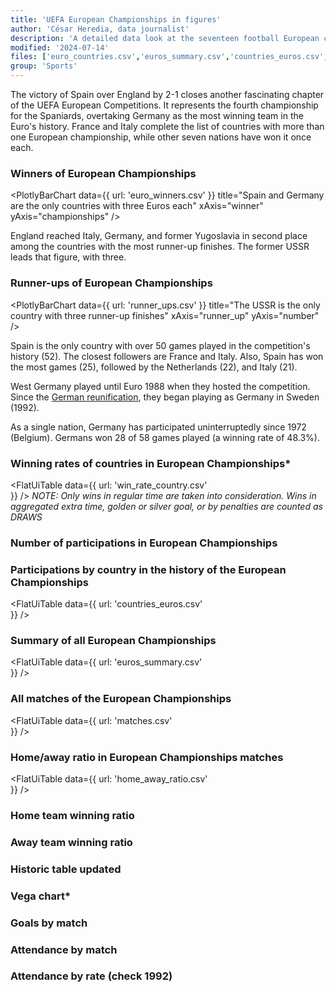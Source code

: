 ```yaml
---
title: 'UEFA European Championships in figures'
author: 'César Heredia, data journalist'
description: 'A detailed data look at the seventeen football European championships held since 1960'
modified: '2024-07-14'
files: ['euro_countries.csv','euros_summary.csv','countries_euros.csv','euro_winners.csv','matches.csv','runner_ups.csv','win_rate_country.csv']
group: 'Sports'
---
```


The victory of Spain over England by 2-1 closes another fascinating chapter of the UEFA European Competitions. It represents the fourth championship for the Spaniards, overtaking Germany as the most winning team in the Euro's history. France and Italy complete the list of countries with more than one European championship, while other seven nations have won it once each.

### Winners of European Championships
<PlotlyBarChart
  data={{
    url: 'euro_winners.csv'
  }}
  title="Spain and Germany are the only countries with three Euros each"
  xAxis="winner"
  yAxis="championships"
/>

England reached Italy, Germany, and former Yugoslavia in second place among the countries with the most runner-up finishes. The former USSR leads that figure, with three.

### Runner-ups of European Championships
<PlotlyBarChart
  data={{
    url: 'runner_ups.csv'
  }}
  title="The USSR is the only country with three runner-up finishes"
  xAxis="runner_up"
  yAxis="number"
/>

Spain is the only country with over 50 games played in the competition's history (52). The closest followers are France and Italy. Also, Spain has won the most games (25), followed by the Netherlands (22), and Italy (21).

West Germany played until Euro 1988 when they hosted the competition. Since the [German reunification](https://www.britannica.com/place/Germany/The-reunification-of-Germany), they began playing as Germany in Sweden (1992).

As a single nation, Germany has participated uninterruptedly since 1972 (Belgium). Germans won 28 of 58 games played (a winning rate of 48.3%).

### Winning rates of countries in European Championships*
<FlatUiTable
  data={{
    url: 'win_rate_country.csv'    
  }}
/>
*NOTE: Only wins in regular time are taken into consideration. Wins in aggregated extra time, golden or silver goal, or by penalties are counted as DRAWS*

### Number of participations in European Championships

### Participations by country in the history of the European Championships
<FlatUiTable
  data={{
    url: 'countries_euros.csv'    
  }}
/>

### Summary of all European Championships
<FlatUiTable
  data={{
    url: 'euros_summary.csv'    
  }}
/>

### All matches of the European Championships
<FlatUiTable
  data={{
    url: 'matches.csv'    
  }}
/>

### Home/away ratio in European Championships matches
<FlatUiTable
  data={{
    url: 'home_away_ratio.csv'    
  }}
/>

### Home team winning ratio

### Away team winning ratio

### Historic table updated

### Vega chart*

### Goals by match

### Attendance by match

### Attendance by rate (check 1992)
